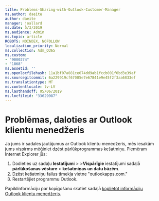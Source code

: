```yaml
---
title: Problems-Sharing-with-Outlook-Customer-Manager
ms.author: daeite
author: daeite
manager: joallard
ms.date: 5/3/2019
ms.audience: Admin
ms.topic: article
ROBOTS: NOINDEX, NOFOLLOW
localization_priority: Normal
ms.collection: Adm_O365
ms.custom:
- "9000274"
- "1868"
ms.assetid: ''
ms.openlocfilehash: 11a1bf07a081ce074dd9ab1fccb001f0bd3e39af
ms.sourcegitcommit: 6a229919cf67005e7e67841e9e45f2f3aa6833ef
ms.translationtype: MT
ms.contentlocale: lv-LV
ms.lasthandoff: 05/06/2019
ms.locfileid: "33629987"
---
```

# <a name="problems-sharing-with-outlook-customer-manager"></a>Problēmas, daloties ar Outlook klientu menedžeris 

Ja jums ir sadales jautājumus ar Outlook klientu menedžeris, mēs iesakām jums vispirms mēģiniet dzēst pārlūkprogrammas kešatmiņu. Piemēram Internet Explorer jūs:
1. Dodieties uz sadaļu **Iestatījumi** > >**Vispārīgie** iestatījumi sadaļā **pārlūkošanas vēsture** > **kešatmiņas un datu bāzēm**.
2. Dzēst kešatmiņu failus tīmekļa vietne "outlookapps.com."
3. Restartējiet programmu Outlook.

Papildinformāciju par kopīgošanu skatiet sadaļā [koplietot informāciju Outlook klientu menedžeris](https://support.office.com/article/4f26cc69-67da-4cd5-b344-02d1a4799310%20). 